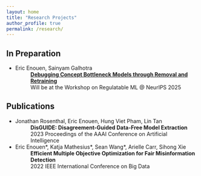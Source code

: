 ```yaml
---
layout: home
title: "Research Projects"
author_profile: true
permalink: /research/
---
```


## In Preparation
<ul>
  <li>
  Eric Enouen, Sainyam Galhotra
  <dd><b><a href="https://ericenouen.github.io/cbdebug/">Debugging Concept Bottleneck Models through Removal and Retraining</a></b></dd>
  <dd>Will be at the Workshop on Regulatable ML @ NeurIPS 2025</dd>
  </li>
</ul>

## Publications
<ul>
  <li>
  Jonathan Rosenthal, Eric Enouen, Hung Viet Pham, Lin Tan
  <dd><b>DisGUIDE: Disagreement-Guided Data-Free Model Extraction</b></dd>
  <dd>2023 Proceedings of the AAAI Conference on Artificial Intelligence</dd>
  </li>
  <li>
  Eric Enouen*, Katja Mathesius*, Sean Wang*, Arielle Carr, Sihong Xie
  <dd><b>Efficient Multiple Objective Optimization for Fair Misinformation Detection</b></dd>
  <dd>2022 IEEE International Conference on Big Data</dd>
  </li>
</ul>
<p></p>

<!-- ### 2022 -->
<ul>
</ul>
<p></p>
